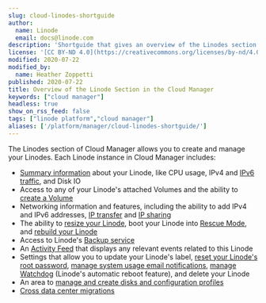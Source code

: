 ```yaml
---
slug: cloud-linodes-shortguide
author:
  name: Linode
  email: docs@linode.com
description: 'Shortguide that gives an overview of the Linodes section of the Cloud Manager.'
license: '[CC BY-ND 4.0](https://creativecommons.org/licenses/by-nd/4.0)'
modified: 2020-07-22
modified_by:
  name: Heather Zoppetti
published: 2020-07-22
title: Overview of the Linode Section in the Cloud Manager
keywords: ["cloud manager"]
headless: true
show_on_rss_feed: false
tags: ["linode platform","cloud manager"]
aliases: ['/platform/manager/cloud-linodes-shortguide/']
---
```


The Linodes section of Cloud Manager allows you to create and manage your Linodes. Each Linode instance in Cloud Manager includes:

- [Summary information](/docs/uptime/monitoring-and-maintaining-your-server/#linode-cloud-manager) about your Linode, like CPU usage, IPv4 and [IPv6 traffic](/docs/networking/an-overview-of-ipv6-on-linode/), and Disk IO
- Access to any of your Linode's attached Volumes and the ability to [create a Volume](/docs/platform/block-storage/how-to-use-block-storage-with-your-linode/#add-a-volume-from-the-linode-detail-page)
- Networking information and features, including the ability to add IPv4 and IPv6 addresses, [IP transfer](/docs/platform/manager/remote-access/#transferring-ip-addresses) and [IP sharing](/docs/platform/manager/remote-access/#configuring-ip-sharing)
- The ability to [resize your Linode](/docs/platform/disk-images/resizing-a-linode/), boot your Linode into [Rescue Mode](/docs/troubleshooting/rescue-and-rebuild/#rescue-mode-overview), and [rebuild your Linode](/docs/troubleshooting/rescue-and-rebuild/#rebuilding)
- Access to Linode's [Backup service](/docs/platform/disk-images/linode-backup-service/#enable-the-backup-service)
- An [Activity Feed](/docs/guides/cloud-manager-events-and-activity-feeds/#viewing-a-linodes-activity-feed) that displays any relevant events related to this Linode
- Settings that allow you to update your Linode's label, [reset your Linode's root password](/docs/quick-answers/linode-platform/reset-the-root-password-on-your-linode/), [manage system usage email notifications](/docs/uptime/monitoring-and-maintaining-your-server/#configure-linode-cloud-manager-email-alerts), [manage Watchdog](/docs/uptime/monitoring-and-maintaining-your-server/#configure-shutdown-watchdog) (Linode's automatic reboot feature), and delete your Linode
- An area to [manage and create disks and configuration profiles](/docs/platform/disk-images/disk-images-and-configuration-profiles/)
- [Cross data center migrations](/docs/platform/migrating-to-a-different-data-center/)
